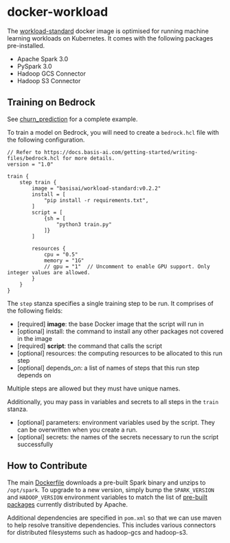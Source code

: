 # docker-workload
The [workload-standard](https://hub.docker.com/r/basisai/workload-standard) docker image is optimised for running machine learning workloads on Kubernetes. It comes with the following packages pre-installed.
- Apache Spark 3.0
- PySpark 3.0
- Hadoop GCS Connector
- Hadoop S3 Connector

## Training on Bedrock

See [churn_prediction](https://github.com/basisai/churn_prediction) for a complete example.

To train a model on Bedrock, you will need to create a `bedrock.hcl` file with the following configuration.

```hcl
// Refer to https://docs.basis-ai.com/getting-started/writing-files/bedrock.hcl for more details.
version = "1.0"

train {
    step train {
        image = "basisai/workload-standard:v0.2.2"
        install = [
            "pip install -r requirements.txt",
        ]
        script = [
            {sh = [
                "python3 train.py"
            ]}
        ]

        resources {
            cpu = "0.5"
            memory = "1G"
            // gpu = "1"  // Uncomment to enable GPU support. Only integer values are allowed.
        }
    }
}
```

The `step` stanza specifies a single training step to be run. It comprises of the following fields:

- [required] **image**: the base Docker image that the script will run in
- [optional] install: the command to install any other packages not covered in the image
- [required] **script**: the command that calls the script
- [optional] resources: the computing resources to be allocated to this run step
- [optional] depends_on: a list of names of steps that this run step depends on

Multiple steps are allowed but they must have unique names.

Additionally, you may pass in variables and secrets to all steps in the `train` stanza.

- [optional] parameters: environment variables used by the script. They can be overwritten when you create a run.
- [optional] secrets: the names of the secrets necessary to run the script successfully

## How to Contribute

The main [Dockerfile](Dockerfile) downloads a pre-built Spark binary and unzips to `/opt/spark`. To upgrade to a new version, simply bump the `SPARK_VERSION` and `HADOOP_VERSION` environment variables to match the list of [pre-built packages](https://spark.apache.org/downloads.html) currently distributed by Apache.

Additional dependencies are specified in `pom.xml` so that we can use maven to help resolve transitive dependencies. This includes various connectors for distributed filesystems such as hadoop-gcs and hadoop-s3.
